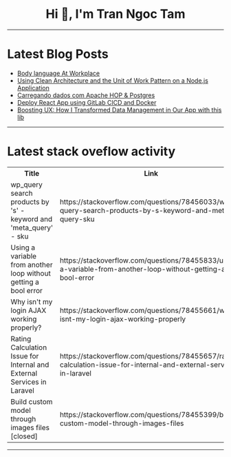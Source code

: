 <h1 align="center">Hi 👋, I'm Tran Ngoc Tam</h1>

---

# Latest Blog Posts 
<!-- BLOG-POST-LIST:START -->
- [Body language At Workplace](https://dev.to/bingecoder89/body-language-at-workplace-2k62)
- [Using Clean Architecture and the Unit of Work Pattern on a Node.js Application](https://dev.to/schead/using-clean-architecture-and-the-unit-of-work-pattern-on-a-nodejs-application-3pc9)
- [Carregando dados com Apache HOP &amp; Postgres](https://dev.to/deadpunnk/carregando-dados-com-apache-hop-postgres-lek)
- [Deploy React App using GitLab CICD and Docker](https://dev.to/jay_sheth/deploy-react-app-using-gitlab-cicd-and-docker-2h56)
- [Boosting UX: How I Transformed Data Management in Our App with this lib](https://dev.to/joaofelipe/boosting-ux-how-i-transformed-data-management-in-our-app-with-this-lib-1dkk)
<!-- BLOG-POST-LIST:END -->

---

# Latest stack oveflow activity
<table>
  <tr><th>Title</th><th>Link</th></tr>
  <!-- STACKOVERFLOW:START --><tr><td>wp_query search products by &#39;s&#39; - keyword and &#39;meta_query&#39; - sku</td><td>https://stackoverflow.com/questions/78456033/wp-query-search-products-by-s-keyword-and-meta-query-sku</td></tr><tr><td>Using a variable from another loop without getting a bool error</td><td>https://stackoverflow.com/questions/78455833/using-a-variable-from-another-loop-without-getting-a-bool-error</td></tr><tr><td>Why isn&#39;t my login AJAX working properly?</td><td>https://stackoverflow.com/questions/78455661/why-isnt-my-login-ajax-working-properly</td></tr><tr><td>Rating Calculation Issue for Internal and External Services in Laravel</td><td>https://stackoverflow.com/questions/78455657/rating-calculation-issue-for-internal-and-external-services-in-laravel</td></tr><tr><td>Build custom model through images files [closed]</td><td>https://stackoverflow.com/questions/78455399/build-custom-model-through-images-files</td></tr><!-- STACKOVERFLOW:END -->
</table>

---


